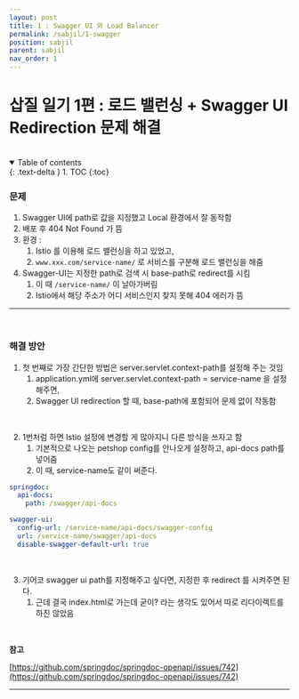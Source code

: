 ```yaml
---
layout: post
title: 1 : Swagger UI 와 Load Balancer 
permalink: /sabjil/1-swagger
position: sabjil
parent: sabjil
nav_order: 1
---
```



# 삽질 일기 1편 : 로드 밸런싱 + Swagger UI Redirection 문제 해결


<br/>

<details open markdown="block">
  <summary>
    Table of contents
  </summary>
  {: .text-delta }
1. TOC
{:toc}
</details>

### 문제

1. Swagger UI에 path로 값을 지정했고 Local 환경에서 잘 동작함 
2. 배포 후 404 Not Found 가 뜸
3. 환경 : 
   1. Istio 를 이용해 로드 밸런싱을 하고 있었고, 
   2. `www.xxx.com/service-name/` 로 서비스를 구분해 로드 밸런싱을 해줌
4. Swagger-UI는 지정한 path로 검색 시 base-path로 redirect를 시킴
   1. 이 때 `/service-name/` 이 날아가버림 
   2. Istio에서 해당 주소가 어디 서비스인지 찾지 못해 404 에러가 뜸
---

<br/>

### 해결 방안


1. 첫 번째로 가장 간단한 방법은 server.servlet.context-path를 설정해 주는 것임
   1. application.yml에 server.servlet.context-path = service-name 을 설정해주면,
   2. Swagger UI redirection 할 때, base-path에 포함되어 문제 없이 작동함

      
<br/>

2. 1번처럼 하면 Istio 설정에 변경할 게 많아지니 다른 방식을 쓰자고 함
   1. 기본적으로 나오는 petshop config를 안나오게 설정하고, api-docs path를 넣어줌
   2. 이 때, service-name도 같이 써준다.

```yaml
springdoc:
  api-docs:
    path: /swagger/api-docs

swagger-ui:
  config-url: /service-name/api-docs/swagger-config
  url: /service-name/swagger/api-docs
  disable-swagger-default-url: true
```

<br/> 

3. 기어코 swagger ui path를 지정해주고 싶다면, 지정한 후 redirect 를 시켜주면 된다. 
   1. 근데 결국 index.html로 가는데 굳이? 라는 생각도 있어서 따로 리다이렉트를 하진 않았음


<br/> 
 
**참고**

[https://github.com/springdoc/springdoc-openapi/issues/742](https://github.com/springdoc/springdoc-openapi/issues/742)


---

